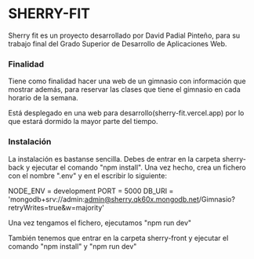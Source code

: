 # SHERRY-FIT

Sherry fit es un proyecto desarrollado por David Padial Pinteño, para su trabajo final del Grado Superior de Desarrollo de Aplicaciones Web.

### Finalidad

Tiene como finalidad hacer una web de un gimnasio con información que mostrar además, para reservar las clases que tiene el gimnasio en cada horario de la semana.

Está desplegado en una web para desarrollo(sherry-fit.vercel.app) por lo que estará dormido la mayor parte del tiempo.

### Instalación

La instalación es bastanse sencilla. Debes de entrar en la carpeta sherry-back y ejecutar el comando "npm install". Una vez hecho, crea un fichero con el nombre ".env" y en el escribir lo siguiente:

NODE_ENV = development
PORT = 5000
DB_URI = 'mongodb+srv://admin:admin@sherry.qk60x.mongodb.net/Gimnasio?retryWrites=true&w=majority'

Una vez tengamos el fichero, ejecutamos "npm run dev"

También tenemos que entrar en la carpeta sherry-front y ejecutar el comando "npm install" y "npm run dev"
